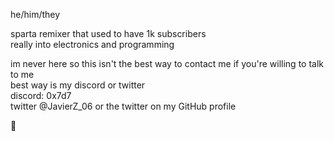 he/him/they

sparta remixer that used to have 1k subscribers<br />
really into electronics and programming<br />

im never here so this isn't the best way to contact me if you're willing to talk to me<br />
best way is my discord or twitter<br />
discord: 0x7d7<br />
twitter @JavierZ_06 or the twitter on my GitHub profile<br />

👋

